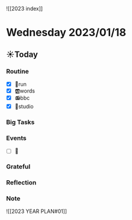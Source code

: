 ![[2023 index]]
# Wednesday 2023/01/18
## ☀Today
### Routine
- [x] 🏃run
- [x] 🆎words
- [x] 📻bbc
- [x] 📘studio
### Big Tasks
### Events
* [ ] 📆
### Grateful
### Reflection
### Note

![[2023 YEAR PLAN#01]]